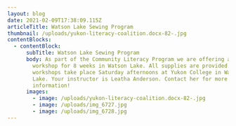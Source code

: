 ```yaml
---
layout: blog
date: 2021-02-09T17:38:09.115Z
articleTitle: Watson Lake Sewing Program
thumbnail: /uploads/yukon-literacy-coalition.docx-82-.jpg
contentBlocks:
  - contentBlock:
      subTitle: Watson Lake Sewing Program
      body: As part of the Community Literacy Program we are offering a quilting
        workshop for 8 weeks in Watson Lake. All supplies are provided. The
        workshops take place Saturday afternoons at Yukon College in Watson
        Lake. Your instructor is Leatha Anderson. Contact her for more
        information!
      images:
        - image: /uploads/yukon-literacy-coalition.docx-82-.jpg
        - image: /uploads/img_6727.jpg
        - image: /uploads/img_6728.jpg
---
```

